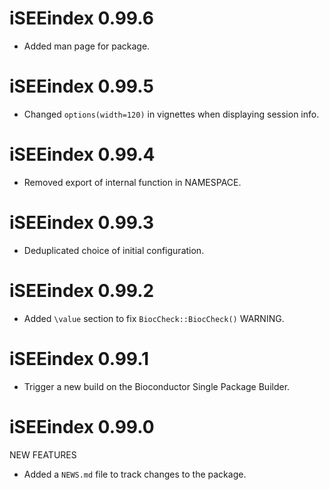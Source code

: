 # iSEEindex 0.99.6

* Added man page for package.

# iSEEindex 0.99.5

* Changed `options(width=120)` in vignettes when displaying session info.

# iSEEindex 0.99.4

* Removed export of internal function in NAMESPACE.

# iSEEindex 0.99.3

* Deduplicated choice of initial configuration.

# iSEEindex 0.99.2

* Added `\value` section to fix `BiocCheck::BiocCheck()` WARNING.

# iSEEindex 0.99.1

* Trigger a new build on the Bioconductor Single Package Builder.

# iSEEindex 0.99.0

NEW FEATURES

* Added a `NEWS.md` file to track changes to the package.
